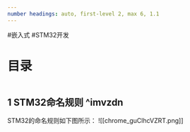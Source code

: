```yaml
---
number headings: auto, first-level 2, max 6, 1.1
---
```

#嵌入式 #STM32开发 

# 目录

```toc
```

## 1 STM32命名规则 ^imvzdn

STM32的命名规则如下图所示：
![[chrome_guClhcVZRT.png]]

